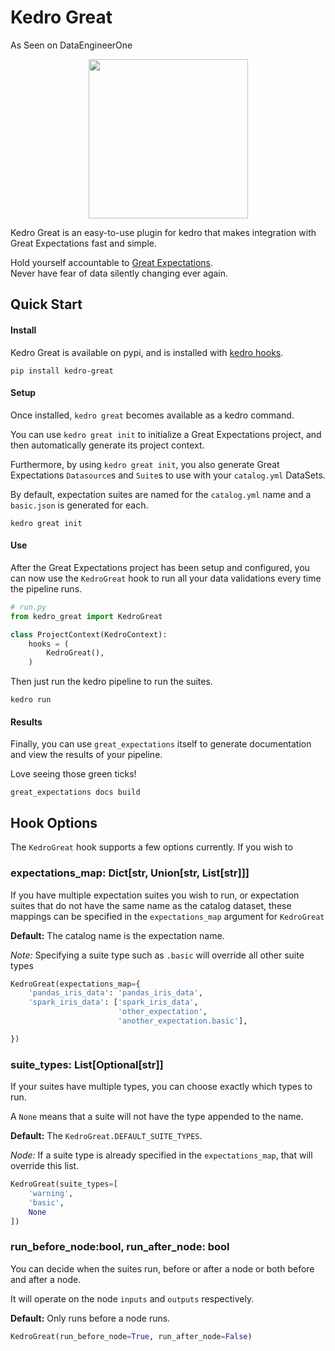 # Kedro Great

As Seen on DataEngineerOne

<p align="center">
  <img width="255" src="https://github.com/tamsanh/kedro-great/blob/master/images/great.png">
</p>


Kedro Great is an easy-to-use plugin for kedro that makes integration with Great Expectations fast and simple.

Hold yourself accountable to [Great Expectations](https://github.com/great-expectations/great_expectations).  
Never have fear of data silently changing ever again.

## Quick Start

#### Install
Kedro Great is available on pypi, and is installed with [kedro hooks](https://kedro.readthedocs.io/en/latest/04_user_guide/15_hooks.html).

```console
pip install kedro-great
```

#### Setup

Once installed, `kedro great` becomes available as a kedro command.

You can use `kedro great init` to initialize a Great Expectations project, and then automatically generate its project context.

Furthermore, by using `kedro great init`, you also generate Great Expectations `Datasource`s and `Suite`s to use with your `catalog.yml` DataSets.

By default, expectation suites are named for the `catalog.yml` name and a `basic.json` is generated for each.

```console
kedro great init
```

#### Use

After the Great Expectations project has been setup and configured, you can now use the `KedroGreat` hook to run all your data validations every time the pipeline runs.

```python
# run.py
from kedro_great import KedroGreat

class ProjectContext(KedroContext):
    hooks = (
        KedroGreat(),
    )
```


Then just run the kedro pipeline to run the suites.

```console
kedro run
```

#### Results

Finally, you can use `great_expectations` itself to generate documentation and view the results of your pipeline.

Love seeing those green ticks!

```console
great_expectations docs build
```

## Hook Options

The `KedroGreat` hook supports a few options currently. If you wish to 

### expectations_map: Dict[str, Union[str, List[str]]]

If you have multiple expectation suites you wish to run, or expectation suites that do not have the same name
as the catalog dataset, these mappings can be specified in the `expectations_map` argument for `KedroGreat`

**Default:** The catalog name is the expectation name.

*Note:* Specifying a suite type such as `.basic` will override all other suite types

```python
KedroGreat(expectations_map={
    'pandas_iris_data': 'pandas_iris_data',
    'spark_iris_data': ['spark_iris_data',
                        'other_expectation',
                        'another_expectation.basic'],

})
```

### suite_types: List[Optional[str]]

If your suites have multiple types, you can choose exactly which types to run.

A `None` means that a suite will not have the type appended to the name.

**Default:** The `KedroGreat.DEFAULT_SUITE_TYPES`.

*Node:* If a suite type is already specified in the `expectations_map`, that will override this list.

```python
KedroGreat(suite_types=[
    'warning',
    'basic',
    None
])
```

### run_before_node:bool, run_after_node: bool

You can decide when the suites run, before or after a node or both before and after a node.

It will operate on the node `inputs` and `outputs` respectively.

**Default:** Only runs before a node runs.

```python
KedroGreat(run_before_node=True, run_after_node=False)
```
